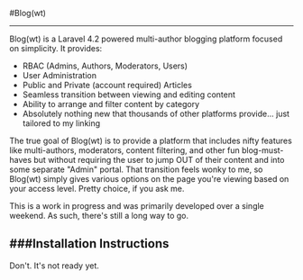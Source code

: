 #Blog(wt)

---

Blog(wt) is a Laravel 4.2 powered multi-author blogging platform focused on simplicity. It provides:

  - RBAC (Admins, Authors, Moderators, Users)
  - User Administration
  - Public and Private (account required) Articles
  - Seamless transition between viewing and editing content
  - Ability to arrange and filter content by category
  - Absolutely nothing new that thousands of other platforms provide... just tailored to my linking

The true goal of Blog(wt) is to provide a platform that includes nifty features like multi-authors, moderators, content filtering, and other fun blog-must-haves but without requiring the user to jump OUT of their content and into some separate "Admin" portal. That transition feels wonky to me, so Blog(wt) simply gives various options on the page you're viewing based on your access level. Pretty choice, if you ask me.

This is a work in progress and was primarily developed over a single weekend. As such, there's still a long way to go.


###Installation Instructions
---
Don't. It's not ready yet.